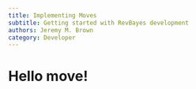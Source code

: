 ```yaml
---
title: Implementing Moves
subtitle: Getting started with RevBayes development
authors: Jeremy M. Brown
category: Developer
---
```


Hello move!
==============
